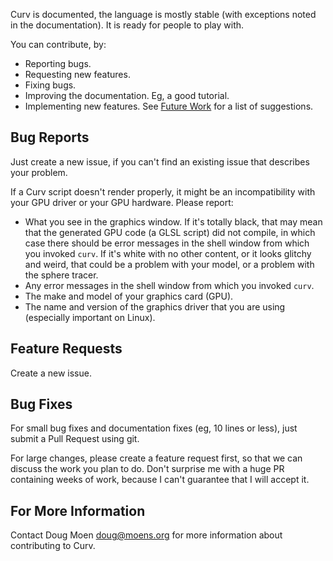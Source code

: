 Curv is documented, the language is mostly stable (with exceptions noted in
the documentation). It is ready for people to play with.

You can contribute, by:
* Reporting bugs.
* Requesting new features.
* Fixing bugs.
* Improving the documentation. Eg, a good tutorial.
* Implementing new features. See [Future Work](docs/Future_Work.rst) for a list of suggestions.

## Bug Reports
Just create a new issue, if you can't find an existing issue that describes your problem.

If a Curv script doesn't render properly, it might be an incompatibility
with your GPU driver or your GPU hardware. Please report:
* What you see in the graphics window. If it's totally black, that may mean that
  the generated GPU code (a GLSL script) did not compile, in which case there should
  be error messages in the shell window from which you invoked `curv`.
  If it's white with no other content, or it looks glitchy and weird,
  that could be a problem with your model, or a problem with the sphere tracer.
* Any error messages in the shell window from which you invoked `curv`.
* The make and model of your graphics card (GPU).
* The name and version of the graphics driver that you are using (especially important on Linux).

## Feature Requests
Create a new issue.

## Bug Fixes
For small bug fixes and documentation fixes (eg, 10 lines or less),
just submit a Pull Request using git.

For large changes, please create a feature request first,
so that we can discuss the work you plan to do.
Don't surprise me with a huge PR containing weeks of work,
because I can't guarantee that I will accept it.

## For More Information
Contact Doug Moen <doug@moens.org>
for more information about contributing to Curv.
